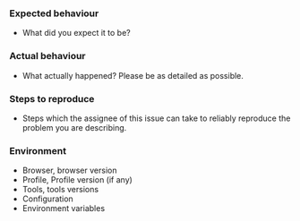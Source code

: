 ### Expected behaviour

* What did you expect it to be?

### Actual behaviour

* What actually happened? Please be as detailed as possible.

### Steps to reproduce

* Steps which the assignee of this issue can take to reliably reproduce the
  problem you are describing.

### Environment

* Browser, browser version
* Profile, Profile version (if any)
* Tools, tools versions
* Configuration
* Environment variables
